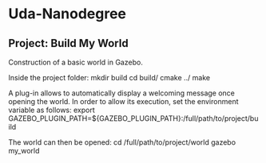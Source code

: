 # Uda-Nanodegree

## Project: Build My World

Construction of a basic world in Gazebo.

Inside the project folder:
mkdir build
cd build/
cmake ../
make

A plug-in allows to automatically display a welcoming message once opening the world. In order to allow its execution, set the environment variable as follows:
export GAZEBO_PLUGIN_PATH=${GAZEBO_PLUGIN_PATH}:/full/path/to/project/build

The world can then be opened:
cd /full/path/to/project/world
gazebo my_world
